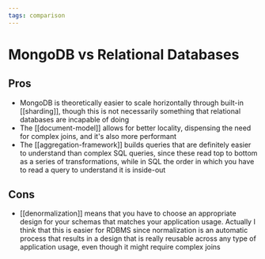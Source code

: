 ```yaml
---
tags: comparison
---
```


# MongoDB vs Relational Databases

## Pros
* MongoDB is theoretically easier to scale horizontally through built-in [[sharding]], though this is not necessarily something that relational databases are incapable of doing
* The [[document-model]] allows for better locality, dispensing the need for complex joins, and it's also more performant
* The [[aggregation-framework]] builds queries that are definitely easier to understand than complex SQL queries, since these read top to bottom as a series of transformations, while in SQL the order in which you have to read a query to understand it is inside-out

## Cons
* [[denormalization]] means that you have to choose an appropriate design for your schemas that matches your application usage. Actually I think that this is easier for RDBMS since normalization is an automatic process that results in a design that is really reusable across any type of application usage, even though it might require complex joins
